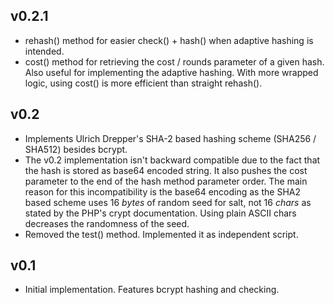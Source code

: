 ## v0.2.1
 * rehash() method for easier check() + hash() when adaptive hashing is
 intended.
 * cost() method for retrieving the cost / rounds parameter of a given hash.
 Also useful for implementing the adaptive hashing. With more wrapped logic,
 using cost() is more efficient than straight rehash().

## v0.2
 * Implements Ulrich Drepper's SHA-2 based hashing scheme (SHA256 / SHA512)
 besides bcrypt.
 * The v0.2 implementation isn't backward compatible due to the fact that the
 hash is stored as base64 encoded string. It also pushes the cost parameter to
 the end of the hash method parameter order. The main reason for this
 incompatibility is the base64 encoding as the SHA2 based scheme uses 16 *bytes*
 of random seed for salt, not 16 *chars* as stated by the PHP's crypt
 documentation. Using plain ASCII chars decreases the randomness of the seed.
 * Removed the test() method. Implemented it as independent script.

## v0.1
 * Initial implementation. Features bcrypt hashing and checking.

